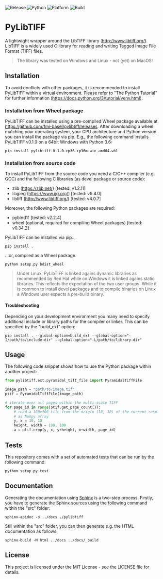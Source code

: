 ![Release](https://img.shields.io/badge/dynamic/json?color=blue&label=release&prefix=v&query=version&url=https%3A%2F%2Fraw.githubusercontent.com%2Ffmi-basel%2Fpylibtiff%2Fmaster%2Finfo.json%3Ftoken%3DAFSHUIRGODW7LWHDAGLCMAK7HJ5H2)
![Python](https://img.shields.io/badge/python-3.6%20|%203.8-blue)
![Platform](https://img.shields.io/badge/platform-windows%20%7C%20linux%20%7C%20macos-lightgrey)
![Build](https://github.com/fmi-basel/pylibtiff/workflows/build/badge.svg?branch=master)

# PyLibTIFF
A lightwight wrapper around the LibTIFF library (http://www.libtiff.org/).
LibTIFF is a widely used C library for reading and writing Tagged Image File
Format (TIFF) files.

> The library was tested on Windows and Linux - not (yet) on MacOS!

## Installation 
To avoid conflicts with other packages, it is recommended to install PyLibTIFF
within a virtual environment. Please refer to "The Python Tutorial"
for further information (https://docs.python.org/3/tutorial/venv.html).

### Installation from Wheel package
PyLibTIFF can be installed using a pre-compiled Wheel package available at
https://github.com/fmi-basel/pylibtiff/releases.
After downloading a wheel matching your operating system, your CPU architecture
and Python version you can install the package via pip. E.g., the following
command installs PyLibTIFF v0.1.0 on a 64bit Windows with Python 3.6:

```
pip install pylibtiff-0.1.0-cp36-cp36m-win_amd64.whl
```

### Installation from source code
To install PyLibTIFF from the source code you need a C/C++ compiler (e.g. GCC)
and the following C libraries (as devel package or source code):
- zlib (https://zlib.net/) [tested: v1.2.11]
- libjpeg (https://www.ijg.org/) [tested: v9.4.0]
- libtiff (http://www.libtiff.org/) [tested: v4.0.7]

Moreover, the following Python packages are required:
- pybind11 [tested: v2.2.4]
- wheel (optional, required for compiling Wheel packages) [tested: v0.34.2]

PyLibTIFF can be installed via pip...

```
pip install .
```

...or, compiled as a Wheel package.

```
python setup.py bdist_wheel
```

> Under Linux, PyLibTIFF is linked agains dynamic libraries as recommended by
> Red Hat while on Windows it is linked agains static libraries. This reflects
> the expectation of the two user groups. While it is common to install devel
> packages and to compile binaries on Linux a Windows user expects a pre-build
> binary.

#### Troubleshooting
Depending on your development environment you many need to specify additional
include or library paths for the compiler or linker. This can be specified by
the "build_ext" option:

```
pip install . --global-option=build_ext --global-option="-I/path/to/include-dir" --global-option="-L/path/to/library-dir"
```

## Usage
The following code snippet shows how to use the Python package within another
project:

```python
from pylibtiff.ext.pyramidal_tiff_file import PyramidalTiffFile

image_path = "path/to/image.tif"
ptif = PyramidalTiffFile(image_path)

# iterate over all pages within the multi-scale TIFF
for page_id in range(ptif.get_page_count()):
    # read a 100x100 tile from the origin (10, 10) of the current resolution
    # as Numpy array
    y, x = 10, 10
    height, width = 100, 100
    a = ptif.crop(y, x, y+height, x+width, page_id)
```

## Tests
This repository comes with a set of automated tests that can be run by the
following command:

```
python setup.py test
```

## Documentation
Generating the documentation using
[Sphinx](https://www.sphinx-doc.org/en/master/) is a two-step process. Firstly,
you have to generate the Sphinx sources using the following command within the
"src" folder:

```
sphinx-apidoc -o ../docs ./pylibtiff
```

Still within the "src" folder, you can then generate e.g. the HTML
documentation as follows:

```
sphinx-build -M html ../docs ../docs/_build
```

## License
This project is licensed under the MIT License - see the [LICENSE](LICENSE)
file for details.
